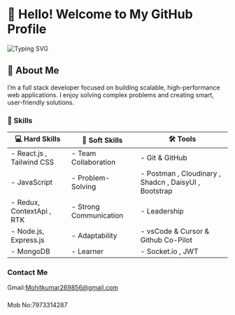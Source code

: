 # 👋 Hello! Welcome to My GitHub Profile
![Typing SVG](https://readme-typing-svg.herokuapp.com?font=comfortaa&color=9d00ff&size=24&width=500&lines=💻MERN+Stack+Devlopment)

## 🌟 About Me
I’m a full stack developer focused on building scalable, high-performance web applications. I enjoy solving complex problems and creating smart, user-friendly solutions.

### 🚀 Skills  
| 💻 Hard Skills | 🤝 Soft Skills | 🛠️ Tools |  
|--------------|--------------|-----------|  
| - React.js , Tailwind CSS | - Team Collaboration | - Git & GitHub |
| - JavaScript | - Problem-Solving | - Postman , Cloudinary , Shadcn , DaisyUI , Bootstrap |
| - Redux, ContextApi , RTK | - Strong Communication | - Leadership |
| - Node.js, Express.js | - Adaptability  | - vsCode & Cursor & Github Co-Pilot |
| - MongoDB | - Learner  | - Socket.io , JWT |




### Contact Me
Gmail:Mohitkumar269856@gmail.com
###
Mob No:7973314287 
###

